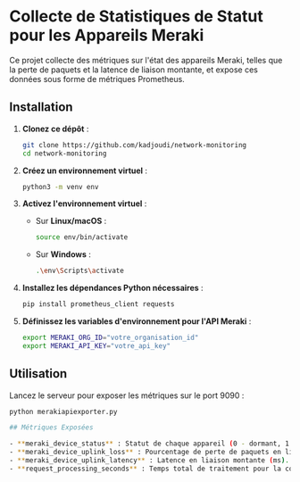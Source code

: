 # Collecte de Statistiques de Statut pour les Appareils Meraki

Ce projet collecte des métriques sur l'état des appareils Meraki, telles que la perte de paquets et la latence de liaison montante, et expose ces données sous forme de métriques Prometheus.

## Installation

1. **Clonez ce dépôt** :
    ```bash
    git clone https://github.com/kadjoudi/network-monitoring
    cd network-monitoring
    ```

2. **Créez un environnement virtuel** :
    ```bash
    python3 -m venv env
    ```

3. **Activez l'environnement virtuel** :
   - Sur **Linux/macOS** :
     ```bash
     source env/bin/activate
     ```
   - Sur **Windows** :
     ```bash
     .\env\Scripts\activate
     ```

4. **Installez les dépendances Python nécessaires** :
    ```bash
    pip install prometheus_client requests
    ```

5. **Définissez les variables d'environnement pour l'API Meraki** :
    ```bash
    export MERAKI_ORG_ID="votre_organisation_id"
    export MERAKI_API_KEY="votre_api_key"
    ```

## Utilisation

Lancez le serveur pour exposer les métriques sur le port 9090 :
```bash
python merakiapiexporter.py

## Métriques Exposées

- **meraki_device_status** : Statut de chaque appareil (0 - dormant, 1 - en ligne, 2 - en alerte, 3 - hors ligne).
- **meraki_device_uplink_loss** : Pourcentage de perte de paquets en liaison montante.
- **meraki_device_uplink_latency** : Latence en liaison montante (ms).
- **request_processing_seconds** : Temps total de traitement pour la collecte des métriques.

